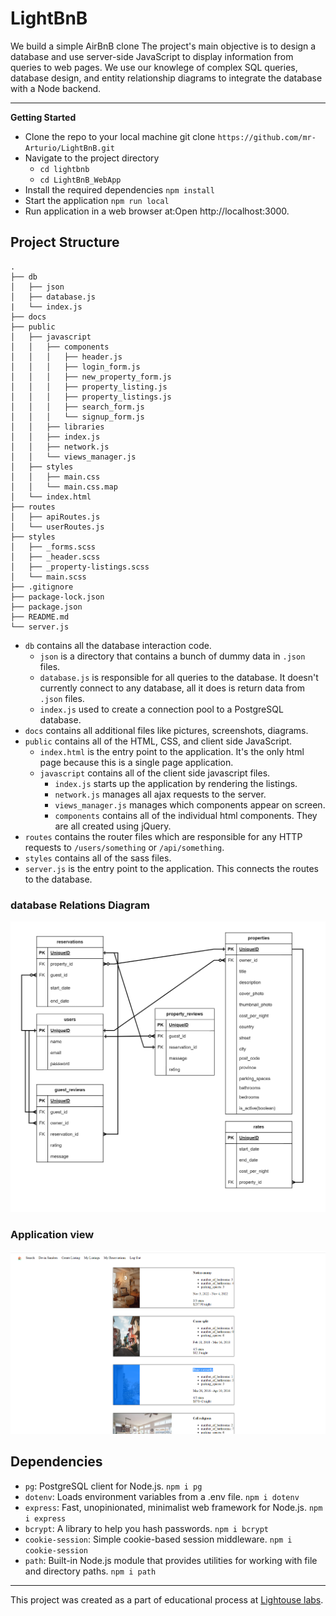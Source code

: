 # LightBnB
We build a simple AirBnB clone
The project's main objective is to design a database and use server-side JavaScript to display information from queries to web pages. We use our knowlege of complex SQL queries, database design, and entity relationship diagrams to integrate the database with a Node backend.
___
**Getting Started**

* Clone the repo to your local machine
git clone 
`https://github.com/mr-Arturio/LightBnB.git`
* Navigate to the project directory
  * `cd lightbnb`
  * `cd LightBnB_WebApp`
* Install the required dependencies
`npm install`
* Start the application
`npm run local`
* Run application in a web browser at:Open  http://localhost:3000.


## Project Structure

```
.
├── db
│   ├── json
│   ├── database.js
|   └── index.js
├── docs
├── public
│   ├── javascript
│   │   ├── components 
│   │   │   ├── header.js
│   │   │   ├── login_form.js
│   │   │   ├── new_property_form.js
│   │   │   ├── property_listing.js
│   │   │   ├── property_listings.js
│   │   │   ├── search_form.js
│   │   │   └── signup_form.js
│   │   ├── libraries
│   │   ├── index.js
│   │   ├── network.js
│   │   └── views_manager.js
│   ├── styles
│   │   ├── main.css
│   │   └── main.css.map
│   └── index.html
├── routes
│   ├── apiRoutes.js
│   └── userRoutes.js
├── styles  
│   ├── _forms.scss
│   ├── _header.scss
│   ├── _property-listings.scss
│   └── main.scss
├── .gitignore
├── package-lock.json
├── package.json
├── README.md
└── server.js
```

* `db` contains all the database interaction code.
  * `json` is a directory that contains a bunch of dummy data in `.json` files.
  * `database.js` is responsible for all queries to the database. It doesn't currently connect to any database, all it does is return data from `.json` files.
  * `index.js` used to create a connection pool to a PostgreSQL database. 
* `docs` contains all additional files like pictures, screenshots, diagrams.
* `public` contains all of the HTML, CSS, and client side JavaScript. 
  * `index.html` is the entry point to the application. It's the only html page because this is a single page application.
  * `javascript` contains all of the client side javascript files.
    * `index.js` starts up the application by rendering the listings.
    * `network.js` manages all ajax requests to the server.
    * `views_manager.js` manages which components appear on screen.
    * `components` contains all of the individual html components. They are all created using jQuery.
* `routes` contains the router files which are responsible for any HTTP requests to `/users/something` or `/api/something`. 
* `styles` contains all of the sass files. 
* `server.js` is the entry point to the application. This connects the routes to the database.


### database Relations Diagram
![database relations diagram](./LightBnB_WebApp-master/docs/diagram.png)

### Application view
![app page view](./LightBnB_WebApp-master/docs/page.png)

## Dependencies
* `pg`: PostgreSQL client for Node.js. `npm i pg`
* `dotenv`: Loads environment variables from a .env file. `npm i dotenv`
* `express`: Fast, unopinionated, minimalist web framework for Node.js. `npm i express`
* `bcrypt`: A library to help you hash passwords. `npm i bcrypt`
* `cookie-session`: Simple cookie-based session middleware. `npm i cookie-session`
* `path`: Built-in Node.js module that provides utilities for working with file and directory paths.  `npm i path`
___
This project was created as a part of educational process at [Lightouse labs](https://www.lighthouselabs.ca/).